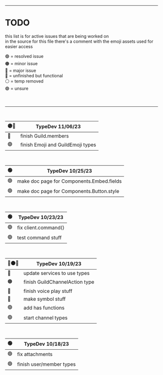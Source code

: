 [assets]: <> ( 
  🟢
  🟠
  🔴
  🔵
  ⚪
  🟣
)


---


# TODO
this list is for active issues that are being worked on<br>
in the source for this file there's a comment with the emoji assets used for easier access

🟢 = resolved issue<br>
🟠 = minor issue<br>
🔴 = major issue<br>
🔵 = unfinished but functional<br>
⚪ = temp removed<br>
🟣 = unsure<br>

<br>

---

<br>

| 🟣🔵 | TypeDev 11/06/23 |
| - | - |
| 🔵 | finish Guild.members |
| 🟣 | finish Emoji and GuildEmoji types |
<br>

| 🟢 | TypeDev 10/25/23 |
| - | - |
| 🟢 | make doc page for Components.Embed.fields |
| 🟢 | make doc page for Components.Button.style |
<br>

| 🟢 | TypeDev 10/23/23 |
| - | - |
| 🟢 | fix client.command() |
| 🟢 | test command stuff |
<br>

| 🔴🟠🔵 | TypeDev 10/19/23 |
| - | - |
| 🔴 | update services to use types |
| 🟠 | finish GuildChannelAction type |
| 🔵 | finish voice play stuff |
| 🔵 | make symbol stuff |
| 🟢 | add has functions |
| 🟢 | start channel types |
<br>

| 🟢 | TypeDev 10/18/23 |
| - | - |
| 🟢 | fix attachments |
| 🟢 | finish user/member types |
<br>
